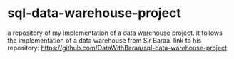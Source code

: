 # sql-data-warehouse-project
a repository of my implementation of a data warehouse project. it follows the implementation of a data warehouse from Sir Baraa. link to his repository: https://github.com/DataWithBaraa/sql-data-warehouse-project
